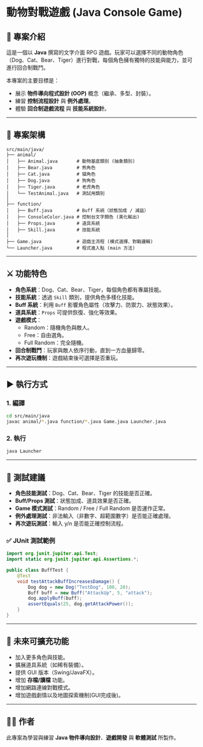 # 動物對戰遊戲 (Java Console Game)

## 📖 專案介紹
這是一個以 **Java** 撰寫的文字介面 RPG 遊戲。玩家可以選擇不同的動物角色（Dog、Cat、Bear、Tiger）進行對戰，每個角色擁有獨特的技能與能力，並可進行回合制戰鬥。

本專案的主要目標是：
- 展示 **物件導向程式設計 (OOP)** 概念（繼承、多型、封裝）。
- 練習 **控制流程設計** 與 **例外處理**。
- 體驗 **回合制遊戲流程** 與 **技能系統設計**。

---

## 📂 專案架構
```
src/main/java/
├── animal/
│   ├── Animal.java       # 動物基底類別 (抽象類別)
│   ├── Bear.java         # 熊角色
│   ├── Cat.java          # 貓角色
│   ├── Dog.java          # 狗角色
│   ├── Tiger.java        # 老虎角色
│   └── TestAnimal.java   # 測試用類別
│
├── function/
│   ├── Buff.java         # Buff 系統（狀態加成 / 減益）
│   ├── ConsoleColor.java # 控制台文字顏色 (美化輸出)
│   ├── Props.java        # 道具系統
│   ├── Skill.java        # 技能系統
│
├── Game.java             # 遊戲主流程 (模式選擇、對戰邏輯)
└── Launcher.java         # 程式進入點 (main 方法)
```

---

## ⚔️ 功能特色
- **角色系統**：Dog、Cat、Bear、Tiger，每個角色都有專屬技能。
- **技能系統**：透過 `Skill` 類別，提供角色多樣化技能。
- **Buff 系統**：利用 `Buff` 影響角色屬性（攻擊力、防禦力、狀態效果）。
- **道具系統**：`Props` 可提供恢復、強化等效果。
- **遊戲模式**：
  - Random：隨機角色與敵人。
  - Free：自由選角。
  - Full Random：完全隨機。
- **回合制戰鬥**：玩家與敵人依序行動，直到一方血量歸零。
- **再次遊玩機制**：遊戲結束後可選擇是否重玩。

---

## ▶️ 執行方式
### 1. 編譯
```bash
cd src/main/java
javac animal/*.java function/*.java Game.java Launcher.java
```

### 2. 執行
```bash
java Launcher
```

---

## 🧪 測試建議
- **角色技能測試**：Dog、Cat、Bear、Tiger 的技能是否正確。
- **Buff/Props 測試**：狀態加成、道具效果是否正確。
- **Game 模式測試**：Random / Free / Full Random 是否運作正常。
- **例外處理測試**：非法輸入（非數字、超範圍數字）是否能正確處理。
- **再次遊玩測試**：輸入 y/n 是否能正確控制流程。

### ✅ JUnit 測試範例
```java
import org.junit.jupiter.api.Test;
import static org.junit.jupiter.api.Assertions.*;

public class BuffTest {
    @Test
    void testAttackBuffIncreasesDamage() {
        Dog dog = new Dog("TestDog", 100, 20);
        Buff buff = new Buff("AttackUp", 5, "attack");
        dog.applyBuff(buff);
        assertEquals(25, dog.getAttackPower());
    }
}
```

---

## 📌 未來可擴充功能
- 加入更多角色與技能。
- 擴展道具系統（如稀有裝備）。
- 提供 GUI 版本（Swing/JavaFX）。
- 增加 **存檔/讀檔** 功能。
- 增加網路連線對戰模式。
- 增加遊戲劇情以及地圖探索機制(GUI完成後)。

---

## 👨‍💻 作者
此專案為學習與練習 **Java 物件導向設計**、**遊戲開發** 與 **軟體測試** 所製作。
